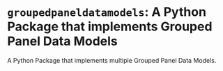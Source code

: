 # ```groupedpaneldatamodels```: A Python Package that implements Grouped Panel Data Models

A Python Package that implements multiple Grouped Panel Data Models.